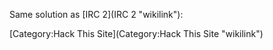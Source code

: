 Same solution as [IRC 2](IRC 2 "wikilink"):

[Category:Hack This Site](Category:Hack This Site "wikilink")
